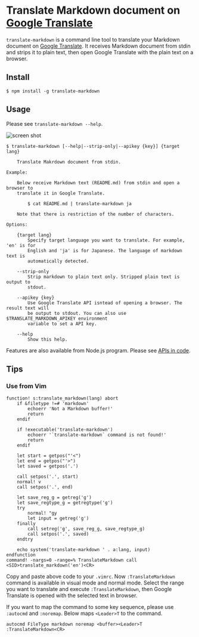 Translate Markdown document on [Google Translate](https://translate.google.com/)
================================================================================

`translate-markdown` is a command line tool to translate your Markdown document on [Google Translate](https://translate.google.com/). It receives Markdown document from stdin and strips it to plain text, then open Google Translate with the plain text on a browser.

## Install

```
$ npm install -g translate-markdown
```

## Usage

Please see `translate-markdown --help`.

![screen shot](https://github.com/rhysd/ss/blob/master/translate-markdown/main.gif?raw=true)

```
$ translate-markdown [--help|--strip-only|--apikey {key}] {target lang}

    Translate Makrdown document from stdin.

Example:

    Below receive Markdown text (README.md) from stdin and open a browser to
    translate it in Google Translate.

        $ cat README.md | translate-markdown ja

    Note that there is restriction of the number of characters.

Options:

    {target lang}
        Specify target language you want to translate. For example, 'en' is for
        English and 'ja' is for Japanese. The language of markdown text is
        automatically detected.

    --strip-only
        Strip markdown to plain text only. Stripped plain text is output to
        stdout.

    --apikey {key}
        Use Google Translate API isntead of opening a browser. The result text will
        be output to stdout. You can also use $TRANSLATE_MARKDOWN_APIKEY environment
        variable to set a API key.

    --help
        Show this help.

```

Features are also available from Node.js program. Please see [APIs in code](index.js).

## Tips

### Use from Vim

```vim
function! s:translate_markdown(lang) abort
    if &filetype !=# 'markdown'
        echoerr 'Not a Markdown buffer!'
        return
    endif

    if !executable('translate-markdown')
        echoerr '`translate-markdown` command is not found!'
        return
    endif

    let start = getpos("'<")
    let end = getpos("'>")
    let saved = getpos('.')

    call setpos('.', start)
    normal! v
    call setpos('.', end)

    let save_reg_g = getreg('g')
    let save_regtype_g = getregtype('g')
    try
        normal! "gy
        let input = getreg('g')
    finally
        call setreg('g', save_reg_g, save_regtype_g)
        call setpos('.', saved)
    endtry

    echo system('translate-markdown ' . a:lang, input)
endfunction
command! -nargs=0 -range=% TranslateMarkdown call <SID>translate_markdown('en')<CR>
```

Copy and paste above code to your `.vimrc`. Now `:TranslateMarkdown` command is available in visual mode and normal mode. Select the range you want to translate and execute `:TranslateMarkdown`, then Google Translate is opened with the selected text in browser.

If you want to map the command to some key sequence, please use `:autocmd` and `:noremap`. Below maps `<Leader>T` to the command.

```vim
autocmd FileType markdown noremap <buffer><Leader>T :TranslateMarkdown<CR>
```


